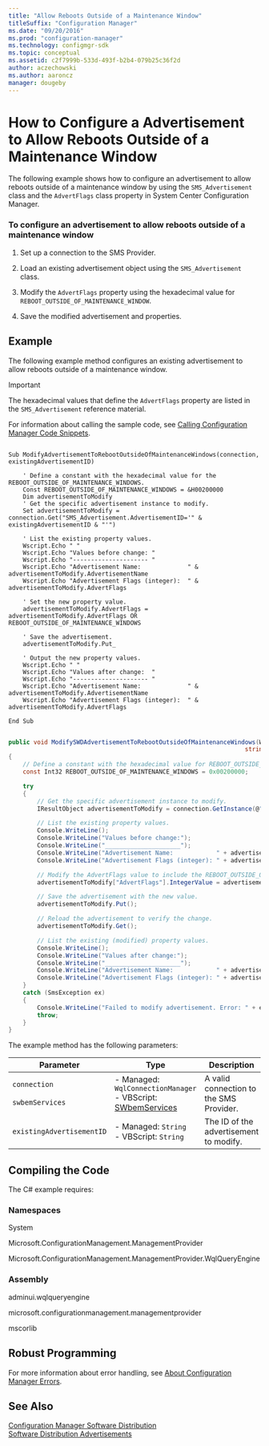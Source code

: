 ```yaml
---
title: "Allow Reboots Outside of a Maintenance Window"
titleSuffix: "Configuration Manager"
ms.date: "09/20/2016"
ms.prod: "configuration-manager"
ms.technology: configmgr-sdk
ms.topic: conceptual
ms.assetid: c2f7999b-533d-493f-b2b4-079b25c36f2d
author: aczechowski
ms.author: aaroncz
manager: dougeby
---
```

# How to Configure a Advertisement to Allow Reboots Outside of a Maintenance Window
The following example shows how to configure an advertisement to allow reboots outside of a maintenance window by using the `SMS_Advertisement` class and the `AdvertFlags` class property in System Center Configuration Manager.  

### To configure an advertisement to allow reboots outside of a maintenance window  

1.  Set up a connection to the SMS Provider.  

2.  Load an existing advertisement object using the `SMS_Advertisement` class.  

3.  Modify the `AdvertFlags` property using the hexadecimal value for `REBOOT_OUTSIDE_OF_MAINTENANCE_WINDOW`.  

4.  Save the modified advertisement and properties.  

## Example  
 The following example method configures an existing advertisement to allow reboots outside of a maintenance window.  

> [!IMPORTANT]
>  The hexadecimal values that define the `AdvertFlags` property are listed in the `SMS_Advertisement` reference material.  

 For information about calling the sample code, see [Calling Configuration Manager Code Snippets](../../../../develop/core/understand/calling-code-snippets.md).  

```vbs  

Sub ModifyAdvertisementToRebootOutsideOfMaintenanceWindows(connection, existingAdvertisementID)  

    ' Define a constant with the hexadecimal value for the REBOOT_OUTSIDE_OF_MAINTENANCE_WINDOWS.   
    Const REBOOT_OUTSIDE_OF_MAINTENANCE_WINDOWS = &H00200000  
    Dim advertisementToModify  
    ' Get the specific advertisement instance to modify.   
    Set advertisementToModify = connection.Get("SMS_Advertisement.AdvertisementID='" & existingAdvertisementID & "'")  

    ' List the existing property values.  
    Wscript.Echo " "  
    Wscript.Echo "Values before change: "  
    Wscript.Echo "--------------------- "  
    Wscript.Echo "Advertisement Name:             " & advertisementToModify.AdvertisementName  
    Wscript.Echo "Advertisement Flags (integer):  " & advertisementToModify.AdvertFlags  

    ' Set the new property value.  
    advertisementToModify.AdvertFlags = advertisementToModify.AdvertFlags OR REBOOT_OUTSIDE_OF_MAINTENANCE_WINDOWS  

    ' Save the advertisement.  
    advertisementToModify.Put_   

    ' Output the new property values.  
    Wscript.Echo " "  
    Wscript.Echo "Values after change:  "  
    Wscript.Echo "--------------------- "  
    Wscript.Echo "Advertisement Name:             " & advertisementToModify.AdvertisementName  
    Wscript.Echo "Advertisement Flags (integer):  " & advertisementToModify.AdvertFlags  

End Sub  

```  

```c#  

public void ModifySWDAdvertisementToRebootOutsideOfMaintenanceWindows(WqlConnectionManager connection,   
                                                                  string existingAdvertisementID)  
{  
    // Define a constant with the hexadecimal value for REBOOT_OUTSIDE_OF_MAINTENANCE_WINDOWS.   
    const Int32 REBOOT_OUTSIDE_OF_MAINTENANCE_WINDOWS = 0x00200000;  

    try  
    {  
        // Get the specific advertisement instance to modify.   
        IResultObject advertisementToModify = connection.GetInstance(@"SMS_Advertisement.AdvertisementID='" + existingAdvertisementID + "'");  

        // List the existing property values.  
        Console.WriteLine();  
        Console.WriteLine("Values before change:");  
        Console.WriteLine("_____________________");  
        Console.WriteLine("Advertisement Name:            " + advertisementToModify["AdvertisementName"].StringValue);  
        Console.WriteLine("Advertisement Flags (integer): " + advertisementToModify["AdvertFlags"].IntegerValue);  

        // Modify the AdvertFlags value to include the REBOOT_OUTSIDE_OF_MAINTENANCE_WINDOWS value.  
        advertisementToModify["AdvertFlags"].IntegerValue = advertisementToModify["AdvertFlags"].IntegerValue | REBOOT_OUTSIDE_OF_MAINTENANCE_WINDOWS;  

        // Save the advertisement with the new value.  
        advertisementToModify.Put();  

        // Reload the advertisement to verify the change.  
        advertisementToModify.Get();  

        // List the existing (modified) property values.  
        Console.WriteLine();  
        Console.WriteLine("Values after change:");  
        Console.WriteLine("_____________________");  
        Console.WriteLine("Advertisement Name:            " + advertisementToModify["AdvertisementName"].StringValue);  
        Console.WriteLine("Advertisement Flags (integer): " + advertisementToModify["AdvertFlags"].IntegerValue);  
    }  
    catch (SmsException ex)  
    {  
        Console.WriteLine("Failed to modify advertisement. Error: " + ex.Message);  
        throw;   
    }  
}  

```  

 The example method has the following parameters:  

|Parameter|Type|Description|  
|---------------|----------|-----------------|  
|`connection`<br /><br /> `swbemServices`|-   Managed: `WqlConnectionManager`<br />-   VBScript: [SWbemServices](https://msdn.microsoft.com/library/aa393854.aspx)|A valid connection to the SMS Provider.|  
|`existingAdvertisementID`|-   Managed: `String`<br />-   VBScript: `String`|The ID of the advertisement to modify.|  

## Compiling the Code  
 The C# example requires:  

### Namespaces  
 System  

 Microsoft.ConfigurationManagement.ManagementProvider  

 Microsoft.ConfigurationManagement.ManagementProvider.WqlQueryEngine  

### Assembly  
 adminui.wqlqueryengine  

 microsoft.configurationmanagement.managementprovider  

 mscorlib  

## Robust Programming  
 For more information about error handling, see [About Configuration Manager Errors](../../../../develop/core/understand/about-configuration-manager-errors.md).  

## See Also  
 [Configuration Manager Software Distribution](../../../../develop/core/servers/configure/software-distribution.md)   
 [Software Distribution Advertisements](../../../../develop/core/servers/configure/software-distribution-advertisements.md)
